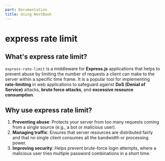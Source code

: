 ```yaml
---
part: Documentation
title: Using NextBook
---
```


# express rate limit

## What's express rate limit?

`express-rate-limit` is a middleware for **Express.js** applications that helps to prevent abuse by limiting the number of requests a client can make to the server within a specific time frame. It is a popular tool for implementing **rate-limiting** in web applications to safeguard against **DoS (Denial of Service)** attacks, **brute force attacks**, and **excessive resource consumption**.

## Why use express rate limit?
1.   **Preventing abuse**: Protects your server from too many requests coming from a single source (e.g., a bot or malicious user).
2.   **Managing traffic**: Ensures that server resources are distributed fairly and that no single client consumes all the bandwidth or processing power.
3.   **Improving security**: Helps prevent brute-force login attempts, where a malicious user tries multiple password combinations in a short time.